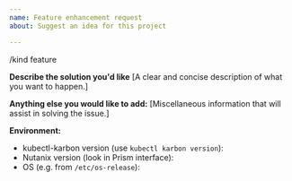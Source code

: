 ```yaml
---
name: Feature enhancement request
about: Suggest an idea for this project

---
```


/kind feature

**Describe the solution you'd like**
[A clear and concise description of what you want to happen.]


**Anything else you would like to add:**
[Miscellaneous information that will assist in solving the issue.]


**Environment:**

- kubectl-karbon version (use `kubectl karbon version`): 
- Nutanix version (look in Prism interface): 
- OS (e.g. from `/etc/os-release`): 